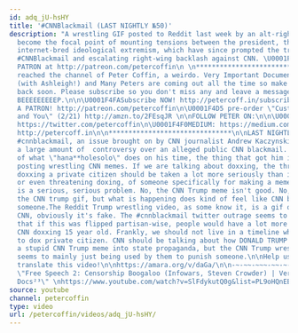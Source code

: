 ```yaml
---
id: adq_jU-hsHY
title: '#CNNBlackmail (LAST NIGHTLY №50)'
description: "A wrestling GIF posted to Reddit last week by an alt-right troll has
  become the focal point of mounting tensions between the president, the media, and
  internet-bred ideological extremism, which have since prompted the trending hashtag
  #CNNBlackmail and escalating right-wing backlash against CNN. \U0001F4A5BECOME A
  PATRON at http://patreon.com/petercoffin\n \n*****************************************\nYou've
  reached the channel of Peter Coffin, a weirdo. Very Important Documentaries, Adversaries
  (with Ashleigh!) and Many Peters are coming out all the time so make sure to check
  back soon. Please subscribe so you don't miss any and leave a message at the beep.
  BEEEEEEEEEP.\n\n\U0001F4FASubscribe NOW! http://petercoff.in/subscribe\n\U0001F496BECOME
  A PATRON! http://patreon.com/petercoffin\n\U0001F4D5 pre-order \"Custom Reality
  and You\" (2/21) http://amzn.to/2FEsqJR \n\nFOLLOW PETER ON:\n\n\U0001F426TWITTER:
  https://twitter.com/petercoffin\n\U0001F4F0MEDIUM: https://medium.com/@petercoffin\n\U0001F4F1NOTIFICATIONS:
  http://petercoff.in\n\n*******************************\n\nLAST NIGHTLY takes on
  #cnnblackmail, an issue brought on by CNN journalist Andrew Kaczynski. There's been
  a large amount of  controversy over an alleged public CNN blackmail. Regardless
  of what \"hana**holesolo\" does on his time, the thing that got him in trouble was
  posting wrestling CNN memes. If we are talking about doxxing, the threat of CNN
  doxxing a private citizen should be taken a lot more seriously than it is. CNN doxing,
  or even threatening doxing, of someone specifically for making a meme about them
  is a serious, serious problem. No, the CNN Trump meme isn't good. No, I don't like
  the CNN trump gif, but what is happening does kind of feel like CNN black mail against
  someone.The Reddit Trump wrestling video, as some know it, is a gif of Trump wrestling
  CNN, obviously it's fake. The #cnnblackmail twitter outrage seems to entirely disregard
  that if this was flipped partisan-wise, people would have a lot more trouble with
  CNN doxxing 15 year old. Frankly, we should not live in a timeline where CNN threatens
  to dox private citizen. CNN should be talking about how DONALD TRUMP repurposed
  a stupid CNN Trump meme into state propaganda, but the CNN Trump wrestling meme
  seems to mainly just being used by them to punish someone.\n\nHelp us caption &
  translate this video!\n\nhttps://amara.org/v/daGa/\n\n-~-~~-~~~-~~-~-\nNEW VIDEO:
  \"Free Speech 2: Censorship Boogaloo (Infowars, Steven Crowder) | Very Important
  Docs²³\" \nhttps://www.youtube.com/watch?v=SlFdykutQ0g&list=PL9oHQnEByWyXObkJN9YYQS9hxBjpN8RLG\n-~-~~-~~~-~~-~-"
source: youtube
channel: petercoffin
type: video
url: /petercoffin/videos/adq_jU-hsHY/
---
```

